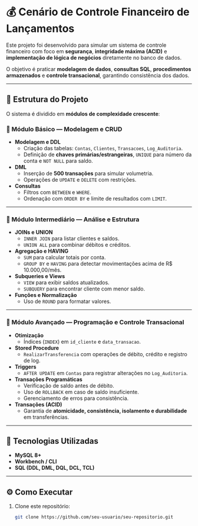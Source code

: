 # 💰 Cenário de Controle Financeiro de Lançamentos

Este projeto foi desenvolvido para simular um sistema de controle financeiro com foco em **segurança**, **integridade máxima (ACID)** e **implementação de lógica de negócios** diretamente no banco de dados.  

O objetivo é praticar **modelagem de dados**, **consultas SQL**, **procedimentos armazenados** e **controle transacional**, garantindo consistência dos dados.

---

## 📂 Estrutura do Projeto

O sistema é dividido em **módulos de complexidade crescente**:

### 🔹 Módulo Básico — Modelagem e CRUD
- **Modelagem e DDL**
  - Criação das tabelas: `Contas`, `Clientes`, `Transacoes`, `Log_Auditoria`.
  - Definição de **chaves primárias/estrangeiras**, `UNIQUE` para número da conta e `NOT NULL` para saldo.
- **DML**
  - Inserção de **500 transações** para simular volumetria.
  - Operações de `UPDATE` e `DELETE` com restrições.
- **Consultas**
  - Filtros com `BETWEEN` e `WHERE`.
  - Ordenação com `ORDER BY` e limite de resultados com `LIMIT`.

---

### 🔹 Módulo Intermediário — Análise e Estrutura
- **JOINs e UNION**
  - `INNER JOIN` para listar clientes e saldos.
  - `UNION ALL` para combinar débitos e créditos.
- **Agregação e HAVING**
  - `SUM` para calcular totais por conta.
  - `GROUP BY` e `HAVING` para detectar movimentações acima de R$ 10.000,00/mês.
- **Subqueries e Views**
  - `VIEW` para exibir saldos atualizados.
  - `SUBQUERY` para encontrar cliente com menor saldo.
- **Funções e Normalização**
  - Uso de `ROUND` para formatar valores.

---

### 🔹 Módulo Avançado — Programação e Controle Transacional
- **Otimização**
  - Índices (`INDEX`) em `id_cliente` e `data_transacao`.
- **Stored Procedure**
  - `RealizarTransferencia` com operações de débito, crédito e registro de log.
- **Triggers**
  - `AFTER UPDATE` em `Contas` para registrar alterações no `Log_Auditoria`.
- **Transações Programáticas**
  - Verificação de saldo antes de débito.
  - Uso de `ROLLBACK` em caso de saldo insuficiente.
  - Gerenciamento de erros para consistência.
- **Transações (ACID)**
  - Garantia de **atomicidade, consistência, isolamento e durabilidade** em transferências.

---

## 🚀 Tecnologias Utilizadas
- **MySQL 8+**
- **Workbench / CLI**
- **SQL (DDL, DML, DQL, DCL, TCL)**

---

## ⚙️ Como Executar
1. Clone este repositório:
   ```bash
   git clone https://github.com/seu-usuario/seu-repositorio.git

